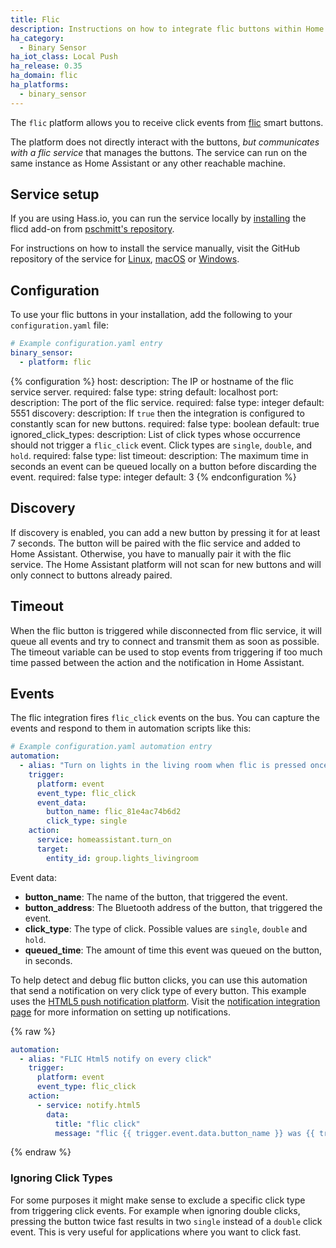 ```yaml
---
title: Flic
description: Instructions on how to integrate flic buttons within Home Assistant.
ha_category:
  - Binary Sensor
ha_iot_class: Local Push
ha_release: 0.35
ha_domain: flic
ha_platforms:
  - binary_sensor
---
```


The `flic` platform allows you to receive click events from [flic](https://flic.io) smart buttons.

The platform does not directly interact with the buttons, *but communicates with a flic service* that manages the buttons. The service can run on the same instance as Home Assistant or any other reachable machine.

## Service setup

If you are using Hass.io, you can run the service locally by [installing](/hassio/installing_third_party_addons/) the flicd add-on from [pschmitt's repository](https://github.com/pschmitt/hassio-addons).

For instructions on how to install the service manually, visit the GitHub repository of the service for [Linux](https://github.com/50ButtonsEach/fliclib-linux-hci), [macOS](https://github.com/50ButtonsEach/flic-service-osx) or [Windows](https://github.com/50ButtonsEach/fliclib-windows).

## Configuration

To use your flic buttons in your installation, add the following to your `configuration.yaml` file:

```yaml
# Example configuration.yaml entry
binary_sensor:
  - platform: flic
```

{% configuration %}
host:
  description: The IP or hostname of the flic service server.
  required: false
  type: string
  default: localhost
port:
  description: The port of the flic service.
  required: false
  type: integer
  default: 5551
discovery:
  description: If `true` then the integration is configured to constantly scan for new buttons.
  required: false
  type: boolean
  default: true
ignored_click_types:
  description: List of click types whose occurrence should not trigger a `flic_click` event. Click types are `single`, `double`, and `hold`.
  required: false
  type: list
timeout:
  description: The maximum time in seconds an event can be queued locally on a button before discarding the event.
  required: false
  type: integer
  default: 3
{% endconfiguration %}

## Discovery

If discovery is enabled, you can add a new button by pressing it for at least 7 seconds. The button will be paired with the flic service and added to Home Assistant. Otherwise, you have to manually pair it with the flic service. The Home Assistant platform will not scan for new buttons and will only connect to buttons already paired.

## Timeout

When the flic button is triggered while disconnected from flic service, it will queue all events and try to connect and transmit them as soon as possible. The timeout variable can be used to stop events from triggering if too much time passed between the action and the notification in Home Assistant.

## Events

The flic integration fires `flic_click` events on the bus. You can capture the events and respond to them in automation scripts like this:

```yaml
# Example configuration.yaml automation entry
automation:
  - alias: "Turn on lights in the living room when flic is pressed once"
    trigger:
      platform: event
      event_type: flic_click
      event_data:
        button_name: flic_81e4ac74b6d2
        click_type: single
    action:
      service: homeassistant.turn_on
      target:
        entity_id: group.lights_livingroom
```

Event data:

- **button_name**: The name of the button, that triggered the event.
- **button_address**: The Bluetooth address of the button, that triggered the event.
- **click_type**: The type of click. Possible values are `single`, `double` and `hold`.
- **queued_time**: The amount of time this event was queued on the button, in seconds.

To help detect and debug flic button clicks, you can use this automation that send a notification on very click type of every button. This example uses the [HTML5 push notification platform](/integrations/html5). Visit the [notification integration page](/integrations/notify/) for more information on setting up notifications.

{% raw %}

```yaml
automation:
  - alias: "FLIC Html5 notify on every click"
    trigger:
      platform: event
      event_type: flic_click
    action:
      - service: notify.html5
        data:
          title: "flic click"
          message: "flic {{ trigger.event.data.button_name }} was {{ trigger.event.data.click_type }} clicked"
```

{% endraw %}

### Ignoring Click Types

For some purposes it might make sense to exclude a specific click type from triggering click events. For example when ignoring double clicks, pressing the button twice fast results in two `single` instead of a `double` click event. This is very useful for applications where you want to click fast.
